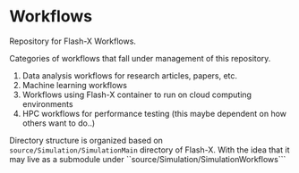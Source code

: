 # Workflows

Repository for Flash-X Workflows. 

Categories of workflows that fall under management of this repository.

1. Data analysis workflows for research articles, papers, etc.
2. Machine learning workflows
3. Workflows using Flash-X container to run on cloud computing environments
4. HPC workflows for performance testing (this maybe dependent on how others want to do..)



Directory structure is organized based on ```source/Simulation/SimulationMain``` directory of Flash-X. With the idea that it may live as a submodule under ``source/Simulation/SimulationWorkflows```
